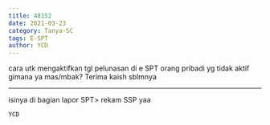 ```yaml
---
title: 48152
date: 2021-03-23
category: Tanya-SC
tags: E-SPT
author: YCD
---
```


cara utk mengaktifkan tgl pelunasan di e SPT orang pribadi yg tidak aktif gimana ya mas/mbak? Terima kaish sblmnya

---

isinya di bagian lapor SPT> rekam SSP yaa

`YCD`
